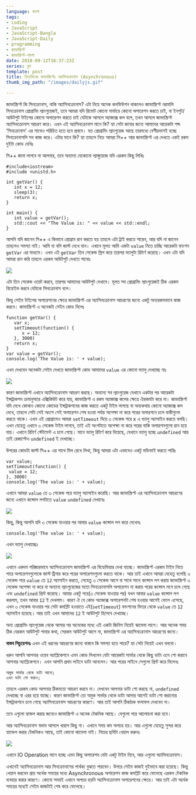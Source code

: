 ```yaml
---
language: বাংলা
tags:
- coding
- JavaScript
- JavaScript-Bangla
- JavaScript-Daily
- programming
- জাভাস্ক্রিপ্ট
- জাভাস্ক্রিপ্ট-বাংলা
date: 2018-09-12T16:37:23Z
series: ব্লগ
template: post
title: নিত্যদিনের জাভাস্ক্রিপ্টঃ অ্যাসিনক্রোনাস (Asynchronous)
thumb_img_path: "/images/dailyjs.gif"

---
```

জাভাস্ক্রিপ্ট কি সিনক্রোনাস, নাকি অ্যাসিনক্রোনাস? এটা নিয়ে অনেক কনফিউশন থাকলেও জাভাস্ক্রিপ্ট নরমালি সিনক্রোনাস প্রোগ্রামিং ল্যাংগুয়েজই, তবে আমরা যদি রিমোট কোনো সার্ভারে কোনো অপারেশন করতে চাই, বা ইনপুট/আউটপুট টাইপের কোনো অপারেশন করতে চাই যেটাকে আসলে অ্যাজাক্স কল বলে, তখন আসলে জাভাস্ক্রিপ্ট অ্যাসিনক্রোনাস আচরণ করে। এখন এই অ্যাসিনক্রোনাস মানে কি? হ্যা সেটা জানার জন্যে আমাদের আরেকটা শব্দ ‘সিনক্রোনাস’ এর সাথেও পরিচিত হতে হবে প্রথমে। যত প্রোগ্রামিং ল্যাংগুয়েজ আছে তারমধ্যে বেশীরভাগই হচ্ছে সিনক্রোনাসলি সব কাজ করে। এটার মানে কি? হ্যা তাহলে নিচে আমরা সি++ আর জাভাস্ক্রিপ্ট এর দেখতে একই রকম দুইটা কোড দেখিঃ

সি++ জানা লাগবে না আপনার, তবে অন্যান্য যেকোনো ল্যাঙ্গুয়েজে যদি এরকম কিছু লিখিঃ

    #include<iostream>
    #include <unistd.h>
    
    int getVar() {
       int x = 12;
       sleep(3);
       return x;
    }
    
    int main() {
       int value = getVar();
       std::cout << "The Value is: " << value << std::endl;
    }

আপনি যদি জানেন সি++ এ কিভাবে প্রোগ্রাম রান করতে হয় তাহলে এটা ট্রাই করতে পারেন, আর যদি না জানেন তাহলেও সমস্যা নাই। আমি যা বলি জাস্ট দেখে যান। এখানে মূলত আমি একটা `value` নিতে চাচ্ছি আরেকটা ফাংশন `getVar` এর মাধ্যমে। এখন এই `getVar` তিন সেকেন্ড স্লিপ করে তারপর ভ্যালুটা রিটার্ণ করেছে। এখন এটা যদি আমরা রান করি তাহলে এরকম আউটপুট দেখতে পাবোঃ

![](https://cdn-images-1.medium.com/max/880/1*ouGveyrkuhmPBSumhBt8Kg.png)

এটা তিন সেকেন্ড ওয়েট করবে, তারপর আমাদের আউটপুট দেখাবে। মূলত সব প্রোগ্রামিং ল্যাংগুয়েজই ঠিক এরকম বিহ্যেইভ করবে যেটাকে সিনক্রোনাস বলে।

কিন্তু সেইম টাইপের অপারেশনের ক্ষেত্রে জাভাস্ক্রিপ্ট এর অ্যাসিনক্রোনাস আচরণের জন্যে একটু অন্যরকমভাবে কাজ করবে। জাভাস্ক্রিপ্ট এ অনেকটা সেইম কোড দিলেঃ

    function getVar() {
       var x;
       setTimeout(function() {
          x = 12;
       }, 3000)
       return x;
    }
    var value = getVar();
    console.log('The Value is: ' + value);

এখন দেখবেন অনেকটা সেইম দেখতে জাভাস্ক্রিপ্ট কোড আমাদের `value` এর কোনো ভ্যালু দেখাচ্ছে নাঃ

![](https://cdn-images-1.medium.com/max/880/1*ExhhAhL7yRgkMPMD1n4ZNw.png)

কারণ জাভাস্ক্রিপ্ট এখানে অ্যাসিনক্রোনাস আচরণ করছে। অন্যান্য সব ল্যাংগুয়েজ যেখানে একটার পর আরেকটা ইন্সট্রাকশন ক্রমানুসারে এক্সিকিউট করে যায়, জাভাস্ক্রিপ্ট এ রকম অ্যাজাক্স কলের ক্ষেত্রে ঐরকমটা করে না। জাভাস্ক্রিপ্ট যদি দেখে কোথাও কোনো কোডের ইন্সট্রাকশনের কাজ করতে একটু টাইম লাগছে বা অন্যকথায় কোনো অ্যাজাক্স কল দেখে, তাহলে সেটা সেই অংশে সেই অপারেশন শেষ হওয়া পর্যন্ত অপেক্ষা না করে পরের অপারশনে চলে বাকীগুলো করতে থাকে। এখন এই প্রোগ্রামেও আমরা `setTimeout` দিয়ে ৩ সেকেন্ড পরে x এ ভ্যালু অ্যাসাইন করতে বলছি। এখন যেহেতু এখানে ৩ সেকেন্ড টাইম লাগবে, তাই এই অংশটাতে অপেক্ষা না করে পরের বাকি অপারশনগুলো রান হয়ে যায়। এখানে রিটার্ণ স্টেটমেন্ট এ চলে গেছে। মানে ভ্যালু রিটার্ণ করে দিয়েছে, যেখানে ভ্যালু হচ্ছে `undefined` আর তাই রেজাল্টেও `undefined` ই দেখাচ্ছে।

উপরের কোডটা জাস্ট সি++ এর সাথে মিল রেখে লিখা, কিন্তু আমরা এটা এভাবেও একটু মডিফাই করতে পারিঃ

    var value;
    setTimeout(function() {
     value = 12;
    }, 3000)
    console.log('The value is: ' + value);

এখানে আমরা `value` তে ৩ সেকেন্ড পরে ভ্যালু অ্যাসাইন করেছি। আর জাভাস্ক্রিপ্ট এর অ্যাসিনক্রোনাস আচরণের জন্যে এখানে কন্সোল লগটাতে `value` `undefined` দেখাবেঃ

![](https://cdn-images-1.medium.com/max/880/1*0qLiyofMoTf_uHdZ1WS7UA.png)

কিন্তু, কিন্তু আপনি যদি ৩ সেকেন্ড যাওয়ার পর আবার `value` কন্সোল লগ করে দেখেনঃ

    console.log('The value is: ' + value);

এখন ভ্যালু দেখাচ্ছেঃ

![](https://cdn-images-1.medium.com/max/880/1*gVf0SMFuip0gpDTx-GHdjw.png)

এখানে একদম পরিষ্কারভাবে অ্যাসিনক্রোনাস জাভাস্ক্রিপ্ট এর বিহ্যেভিয়ার দেখা যাচ্ছে। জাভাস্ক্রিপ্ট এরকম টাইম নিতে পারে অপারেশনগুলোকে জাস্ট ট্রিগার করে পরের অপারেশনগুলো করতে থাকে। আর তাই এখানে আমরা যেহেতু বলেছি ৩ সেকেন্ড পরে `value` তে `12` অ্যাসাইন করতে, সেহেতু ৩ সেকেন্ড আগে বা সাথে সাথে কন্সোল লগ করায় জাভাস্ক্রিপ্ট ৩ সেকেন্ড অপেক্ষা না করে বা অন্যান্য ল্যাংগুয়েজের মতো সিনক্রোনাসলি অপারেশন না করায় পরের কন্সোল লগে চলে গেছে এবং `undefined` প্রিন্ট করেছে। আবার একটু পরে(৩ সেকেন্ড যাওয়ার পর) যখন আবার `value` কন্সোল লগ করলাম, তখন আবার `12` ই দেখলাম। কারণ ঐ যে কোড অ্যাজাক্স অপারেশনটা শেষ হওয়ার আগেই ফেলে এসেছে, এখন ৩ সেকেন্ড যাওয়ার পর সেটা কমপ্লিট হওয়াতে এই(`setTimeout`) ফাংশনের ভিতর থেকে `value` তে `12` অ্যাসাইন হয়েছে। আর তাই এখন আমাদের `12` ই আউটপুট হিসেবে দেখাচ্ছে।

অন্য প্রোগ্রামিং ল্যাংগুয়েজ থেকে আসার পর অনেকের মধ্যে এই একটা জিনিস নিয়েই ঝামেলা লাগে। আর অনেক সময় ঠিক যেরকম আউটপুট পাবার কথা, সেরকম আউটপুট আসে না, জাভাস্ক্রিপ্ট এর অ্যাসিনক্রোনাস আচরণের জন্যে।

**বাস্তব সিচুয়েশনঃ** এখন এই ধরনের আচরণের জন্যে বাস্তবে কি সমস্যা হতে পারে? হ্যা সেটা নিয়েই এখন বলবো।

ধরুন আপনি আপনার ওয়েব অ্যাপ্লিকেশনে এমন কোড লিখলেন যেটা আরেকটা সার্ভার থেকে কিছু ডাটা এনে শো করাবে আপনার অ্যাপ্লিকেশনে। এখন আপনি প্রথম লাইনে ডাটা আনলেন। আর পরের লাইনে সেগুলো প্রিন্ট করে দিলেনঃ

    অমুক সার্ভার থেকে ডাটা আনো;
    এখন ডাটা শো করাও;

তাহলে এরকম কোড আপনার ঠিকমতো আচরণ করবে না। দেখবেন আপনার ডাটা শো করছে না, `undefined` দেখাচ্ছে বা এরর হয়ে যাচ্ছে। কারণ জাভাস্ক্রিপ্ট তো অমুক সার্ভার থেকে ডাটা আসার আগেই ডাটা শো করানোর ইন্সট্রাকশনে চলে গেছে অ্যাসিনক্রোনাস আচরণের কারণে। আর তাই আপনি ঠিকঠাক ফলাফল দেখবেন না।

তবে এগুলো হ্যান্ডল করার জন্যেও জাভাস্ক্রিপ্ট এ অনেক টেকনিক আছে। যেগুলো পরে আলোচনা করা হবে।

আর অ্যাসিনক্রোনাস স্বভাব আসলে খারাপ কিছু না। এখানে সময় কম অপচয় হয়। আর এগুলো যেহেতু সুন্দর করে হ্যান্ডেল করার টেকনিকও আছে, তাই কোনো ঝামেলা নাই। নিচের ছবিটা খেয়াল করুনঃ

![](https://cdn-images-1.medium.com/max/880/1*ZKogVr0fiPYRtyypqJT_iw.gif)

এখানে IO Operation মানে হচ্ছে এমন কিছু অপারেশন যেটা একটু টাইম নিবে, আর এগুলো অ্যাসিনক্রোনাস।

এখানেই অ্যাসিনক্রোনাস আর সিনক্রোনাসের পার্থক্য বুঝতে পারবেন। উপরে সেইম কাজই দুইভাবে করা হয়েছে। কিন্তু খেয়াল করবেন প্রায় অর্ধেক সময়ের মধ্যে Asynchronous অপারেশন কাজ কমপ্লিট করে ফেলেছে এরকম টেকনিক ব্যবহার করার কারণে। কোনো সময়ই এখানে অপচয় হয়নি অ্যাসিনক্রোনাস অপারেশনের ক্ষেত্রে। আর তাই এটা অর্ধেক সময়ের মধ্যেই সেইম কাজটাই শেষ করে ফেলেছে।